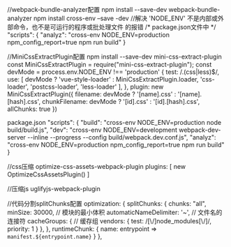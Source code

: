 //webpack-bundle-analyzer配置
npm install --save-dev webpack-bundle-analyzer 
npm install cross-env –save -dev //解决 'NODE_ENV' 不是内部或外部命令，也不是可运行的程序或批处理文件 的报错
/* package.json文件中 */
"scripts": {
    "analyz": "cross-env NODE_ENV=production npm_config_report=true npm run build"
}

//MiniCssExtractPlugin配置
npm install --save-dev mini-css-extract-plugin
const MiniCssExtractPlugin = require("mini-css-extract-plugin");
const devMode = process.env.NODE_ENV !== 'production'
 {
    test: /\.(css|less)$/,
    use: [
        devMode ? 'vue-style-loader' : MiniCssExtractPlugin.loader,
        'css-loader',
        'postcss-loader',
        'less-loader'
    ],
},
plugin:
new MiniCssExtractPlugin({
    filename: devMode ? '[name].css' : '[name].[hash].css',
    chunkFilename: devMode ? '[id].css' : '[id].[hash].css',
    allChunks: true
})

package.json
"scripts": {
    "build": "cross-env NODE_ENV=production node build/build.js",
    "dev": "cross-env NODE_ENV=development webpack-dev-server --inline --progress --config build/webpack.dev.conf.js",
    "analyz": "cross-env NODE_ENV=production npm_config_report=true npm run build"
}

//css压缩 optimize-css-assets-webpack-plugin
plugins: [
        new OptimizeCssAssetsPlugin() 
    ]

//压缩js
uglifyjs-webpack-plugin

//代码分割splitChunks配置
 optimization: {
        splitChunks: {
            chunks: "all",
            minSize: 30000, // 模块的最小体积
            automaticNameDelimiter: '~', // 文件名的连接符
            cacheGroups: { // 缓存组
                vendors: {
                    test: /[\\/]node_modules[\\/]/,
                    priority: 1
                }
            },
        },
        runtimeChunk: {
            name: entrypoint => `manifest.${entrypoint.name}`
          }
    },